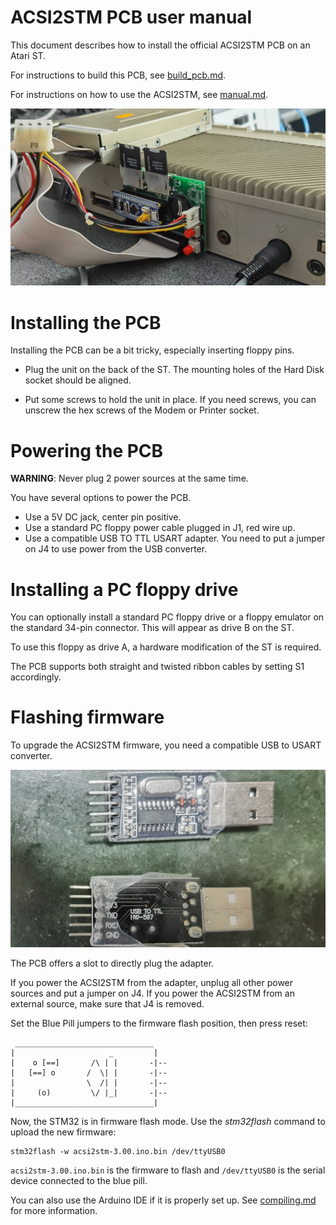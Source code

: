 ACSI2STM PCB user manual
========================

This document describes how to install the official ACSI2STM PCB on an Atari ST.

For instructions to build this PCB, see [build_pcb.md](build_pcb.md).

For instructions on how to use the ACSI2STM, see [manual.md](manual.md).

![Picture of a fully installed unit](images/unit_installed.jpg)


Installing the PCB
==================

Installing the PCB can be a bit tricky, especially inserting floppy pins.

 * Plug the unit on the back of the ST. The mounting holes of the Hard Disk
   socket should be aligned.

 * Put some screws to hold the unit in place.
   If you need screws, you can unscrew the hex screws of the Modem or Printer
   socket.


Powering the PCB
================

**WARNING**: Never plug 2 power sources at the same time.

You have several options to power the PCB.

 * Use a 5V DC jack, center pin positive.
 * Use a standard PC floppy power cable plugged in J1, red wire up.
 * Use a compatible USB TO TTL USART adapter. You need to put a jumper on J4 to
   use power from the USB converter.


Installing a PC floppy drive
============================

You can optionally install a standard PC floppy drive or a floppy emulator on
the standard 34-pin connector. This will appear as drive B on the ST.

To use this floppy as drive A, a hardware modification of the ST is required.

The PCB supports both straight and twisted ribbon cables by setting S1
accordingly.


Flashing firmware
=================

To upgrade the ACSI2STM firmware, you need a compatible USB to USART converter.

![Compatible USART adapter](images/usb_serial.jpg)

The PCB offers a slot to directly plug the adapter.

If you power the ACSI2STM from the adapter, unplug all other power sources and
put a jumper on J4. If you power the ACSI2STM from an external source, make sure
that J4 is removed.

Set the Blue Pill jumpers to the firmware flash position, then press reset:

     _______________________________
    |                     _         |
    |    o [==]       /\ | |       -|--
    |   [==] o       /  \| |       -|--
    |                \  /| |       -|--
    |     (o)         \/ |_|       -|--
    |_______________________________|


Now, the STM32 is in firmware flash mode. Use the *stm32flash* command to upload
the new firmware:

    stm32flash -w acsi2stm-3.00.ino.bin /dev/ttyUSB0

`acsi2stm-3.00.ino.bin` is the firmware to flash and `/dev/ttyUSB0` is the
serial device connected to the blue pill.

You can also use the Arduino IDE if it is properly set up. See
[compiling.md](compiling.md) for  more information.

